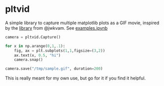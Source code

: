 # pltvid

A simple library to capture multiple matplotlib plots as a GIF movie, inspired by the [library](https://github.com/jwkvam/celluloid) from @jwkvam.  See [examples.ipynb](examples.ipynb)

```python
camera = pltvid.Capture()

for x in np.arange(0,1,.1):
    fig, ax = plt.subplots(1,1,figsize=(3,2))
    ax.text(x, 0.5, "hi")
    camera.snap()

camera.save("/tmp/sample.gif", duration=200)
```

This is really meant for my own use, but go for it if you find it helpful.
